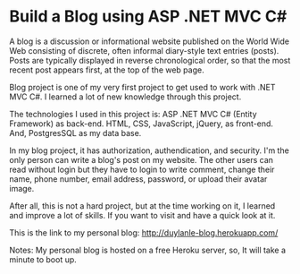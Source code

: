 # Build a Blog using ASP .NET MVC C#

A blog is a discussion or informational website published on the World Wide Web consisting of discrete, often informal diary-style text entries (posts). Posts are typically displayed in reverse chronological order, so that the most recent post appears first, at the top of the web page.

Blog project is one of my very first project to get used to work with .NET MVC C#. I learned a lot of new knowledge through this project.

The technologies I used in this project is: ASP .NET MVC C# (Entity Framework) as back-end. HTML, CSS, JavaScript, jQuery, as front-end. And, PostgresSQL as my data base.

In my blog project, it has authorization, authendication, and security. I'm the only person can write a blog's post on my website. The other users can read without login but they have to login to write comment, change their name, phone number, email address, password, or upload their avatar image.

After all, this is not a hard project, but at the time working on it, I learned and improve a lot of skills. If you want to visit and have a quick look at it.

This is the link to my personal blog: http://duylanle-blog.herokuapp.com/

Notes: My personal blog is hosted on a free Heroku server, so, It will take a minute to boot up.
